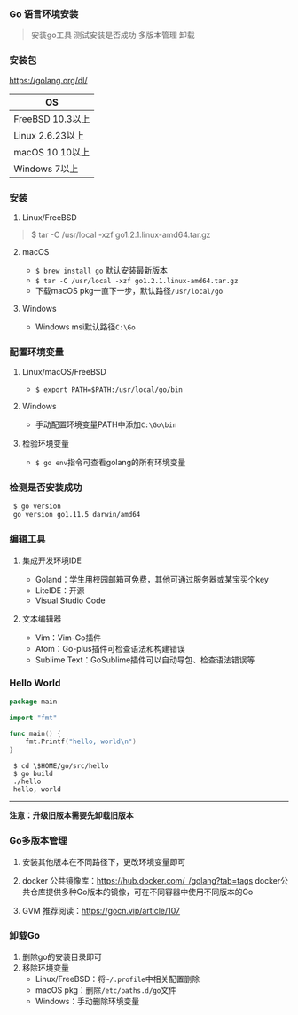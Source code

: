 ### Go 语言环境安装
> 安装go工具
> 测试安装是否成功
> 多版本管理
> 卸载

### 安装包
https://golang.org/dl/

|OS|
|-|
|FreeBSD 10.3以上|
|Linux 2.6.23以上|
|macOS 10.10以上|
|Windows 7以上|

### 安装
1. Linux/FreeBSD
> $ tar -C /usr/local -xzf go1.2.1.linux-amd64.tar.gz

2. macOS
    - `$ brew install go` 默认安装最新版本
    - `$ tar -C /usr/local -xzf go1.2.1.linux-amd64.tar.gz`
    - 下载macOS pkg一直下一步，默认路径`/usr/local/go`

3. Windows
    - Windows msi默认路径`C:\Go`

### 配置环境变量
1. Linux/macOS/FreeBSD
    - `$ export PATH=$PATH:/usr/local/go/bin`

2. Windows
    - 手动配置环境变量PATH中添加`C:\Go\bin`

3. 检验环境变量
    - `$ go env`指令可查看golang的所有环境变量

### 检测是否安装成功
```bash
 $ go version
 go version go1.11.5 darwin/amd64
```
### 编辑工具
1. 集成开发环境IDE
    - Goland：学生用校园邮箱可免费，其他可通过服务器或某宝买个key
    - LiteIDE：开源
    - Visual Studio Code

2. 文本编辑器
    - Vim：Vim-Go插件
    - Atom：Go-plus插件可检查语法和构建错误
    - Sublime Text：GoSublime插件可以自动导包、检查语法错误等

### Hello World
```Go
package main

import "fmt"

func main() {
	fmt.Printf("hello, world\n")
}
```

```shell
 $ cd \$HOME/go/src/hello
 $ go build
 ./hello
 hello, world
```


----
**注意：升级旧版本需要先卸载旧版本**
### Go多版本管理
1. 安装其他版本在不同路径下，更改环境变量即可
2. docker
公共镜像库：https://hub.docker.com/_/golang?tab=tags
docker公共仓库提供多种Go版本的镜像，可在不同容器中使用不同版本的Go

3. GVM
推荐阅读：https://gocn.vip/article/107

### 卸载Go
1. 删除go的安装目录即可
2. 移除环境变量
    - Linux/FreeBSD：将`~/.profile`中相关配置删除
    - macOS pkg：删除`/etc/paths.d/go`文件
    - Windows：手动删除环境变量
